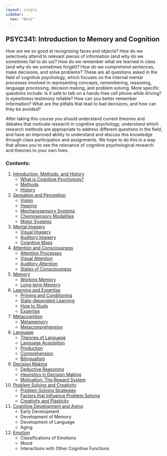 ```yaml
---
layout: single
sidebar:
  nav: "docs"
---
```

## PSYC341: Introduction to Memory and Cognition


How are we so good at recognizing faces and objects? How do we selectively attend to relevant pieces of information (and why do we sometimes fail to do so)? How do we remember what we learned in class (and why do we sometimes forget)? How do we comprehend sentences, make decisions, and solve problems? These are all questions asked in the field of cognitive psychology, which focuses on the internal mental processes involved in representing concepts, remembering, reasoning, language processing, decision making, and problem solving. More specific questions include: Is it safe to talk on a hands-free cell phone while driving? Is eyewitness testimony reliable? How can you better remember information? What are the pitfalls that lead to bad decisions, and how can they be avoided? 

After taking this course you should understand current theories and debates that motivate research in cognitive psychology, understand which research methods are appropriate to address different questions in the field, and have an improved ability to understand and discuss this knowledge through class participation and assignments. We hope to do this in a way that allows you to see the relevance of cognitive psychological research and theories to your own lives. 

### Contents:

1. [Introduction, Methods, and History](/_pages/intromethods.md)
    * [What is Cognitive Psychology?](/_pages/intro-methods/introduction.md)
    * [Methods](/_pages/intro-methods/methods.md)
    * [History](/_pages/intro-methods/history.md)
2. [Sensation and Perception](/_pages/sensation-perception.md)
    * [Vision](/_pages/sensation-perception/vision.md)
    * [Hearing](/_pages/sensation-perception/hearing.md)
    * [Mechanosensory Systems](/_pages/sensation-perception/mechanosensory.md)
    * [Chemosensory Modalities](/_pages/sensation-perception/chemosensory.md)
    * [Motor Systems](/_pages/sensation-perception/motor.md)
3. [Mental Imagery](/_pages/mentalimagery.md)
    * [Visual Imagery](/_pages/mental-imagery/visualimg.md)
    * [Auditory Imagery](/_pages/mental-imagery/auditoryimg.md)
    * [Cognitive Maps](/_pages/mental-imagery/cogmaps.md)
4. [Attention and Consciousness](/_pages/attention-consciousness.md)
    * [Attention Processes](/_pages/attention-consciousness/attentionprocesses.md)
    * [Visual Attention](/_pages/attention-consciousness/visualattention.md)
    * [Auditory Attention](/_pages/attention-consciousness/auditoryattention.md)
    * [States of Consciousness](/_pages/attention-consciousness/statesofconsciousness.md)
5. [Memory](/_pages/memory.md)
    * [Working Memory](/_pages/memory/workingmem.html)
    * [Long-term Memory](/_pages/memory/longtermmem.html)
6. [Learning and Expertise](/_pages/learning-expertise.md)
    * [Priming and Conditioning](/_pages/learning-expertise/priming.md)
    * [State-dependent Learning](/_pages/learning-expertise/statedep.md)
    * [How to Study](/_pages/learning-expertise/howtostudy.md)
    * [Expertise](/_pages/learning-expertise/expertise.md)
7. [Metacognition](/_pages/metacognition.md)
    * [Metamemory](/_pages/metacognition/metamemory.md)
    * [Metacomprehension](/_pages/metacognition/metacomprehension.md)
8. [Language](/_pages/language.md)
    * [Theories of Language](/_pages/language/theoriesoflang.md)
    * [Language Acquisition](/_pages/language/langacq.md)
    * [Production](/_pages/language/production.md)
    * [Comprehension](/_pages/language/comprehension.md)
    * [Bilingualism](/_pages/language/bilingualism.md)
9. [Decision Making](/_pages/decisionmaking.md)
    * [Deductive Reasoning](/_pages/decisionmaking/deductivereasoning.md)
    * [Heuristics in Decision Making](/_pages/decisionmaking/heuristics.md)
    * [Motivation: The Reward System](/_pages/decisionmaking/motivation.md)
10. [Problem Solving and Creativity](/_pages/problemsolving-creativity.md)
    * [Problem Solving Strategies](/_pages/problemsolving-creativity/strategies.md)
    * [Factors that Influence Problem Solving](/_pages/problemsolving-creativity/factors.md)
    * [Creativity and Plasticity](/_pages/problemsolving-creativity/creativity.md)
11. [Cognitive Development and Aging](/_pages/cogdev-aging.md)
    * Early Development
    * Development of Memory
    * Development of Language
    * Aging
12. [Emotion](/_pages/emotion.md)
    * Classifications of Emotions
    * Mood
    * Interactions with Other Cognitive Functions


